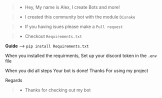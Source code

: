 > - Hey, My name is Alex, I create Bots and more!



> - I created this community bot with the module ``Disnake``



> - If you having isues please make a ``Pull request``



> - Checkout  ```Requirements.txt```



**Guide** -->
``pip install Requirements.txt``

When you installed the requirments, Set up your discord token in the ``.env`` file

When you did all steps Your bot is done!
Thanks For using my project

Regards


> - Thanks for checking out my bot
